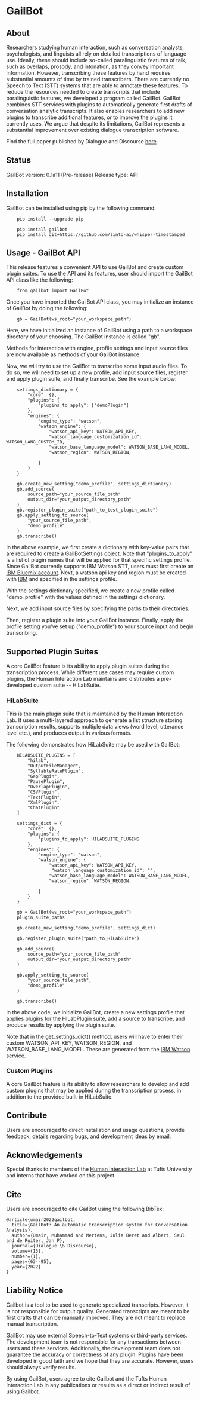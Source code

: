 # GailBot

## About

Researchers studying human interaction, such as conversation analysts, psychologists, and linguists all rely on detailed transcriptions of language use. Ideally, these should include so-called paralinguistic features of talk, such as overlaps, prosody, and intonation, as they convey important information. However, transcribing these features by hand requires substantial amounts of time by trained transcribers. There are currently no Speech to Text (STT) systems that are able to annotate these features. To reduce the resources needed to create transcripts that include paralinguistic features, we developed a program called GailBot. GailBot combines STT services with plugins to automatically generate first drafts of conversation analytic transcripts. It also enables researchers to add new plugins to transcribe additional features, or to improve the plugins it currently uses. We argue that despite its limitations, GailBot represents a substantial improvement over existing dialogue transcription software.

Find the full paper published by Dialogue and Discourse [here](https://journals.uic.edu/ojs/index.php/dad/article/view/11392).


## Status

GailBot version: 0.1a11 (Pre-release)
Release type: API


## Installation

GailBot can be installed using pip by the following command:
```
    pip install --upgrade pip

    pip install gailbot
    pip install git+https://github.com/linto-ai/whisper-timestamped
```


## Usage - GailBot API

This release features a convenient API to use GailBot and create custom plugin suites. To use the API and its features, user should import the GailBot API class like the following:

```
    from gailbot import GailBot
```

Once you have imported the GailBot API class, you may initialize an instance of GailBot by doing the following:

```
    gb = GailBot(ws_root="your_workspace_path")
```
Here, we have initialized an instance of GailBot using a path to a workspace directory of your choosing. The GailBot instance is called "gb".

Methods for interaction with engine, profile settings and input source files are now available as methods of your GailBot instance. 

Now, we will try to use the GailBot to transcribe some input audio files. To do so, we will need to set up a new profile, add input source files, register and apply plugin suite, and finally transcribe. See the example below:
```
    settings_dictionary = {
        "core": {},
        "plugins": {
            "plugins_to_apply": ["demoPlugin"]
        },
        "engines": {
            "engine_type": "watson",
            "watson_engine": {
                "watson_api_key": WATSON_API_KEY,
                "watson_language_customization_id": WATSON_LANG_CUSTOM_ID,
                "watson_base_language_model": WATSON_BASE_LANG_MODEL,
                "watson_region": WATSON_REGION,

            }
        }
    }

    gb.create_new_setting("demo_profile", settings_dictionary)
    gb.add_source(
        source_path="your_source_file_path"
        output_dir="your_output_directory_path"
    )
    gb.register_plugin_suite("path_to_test_plugin_suite")
    gb.apply_setting_to_source(
        "your_source_file_path", 
        "demo_profile"
    )
    gb.transcribe()
```
In the above example, we first create a dictionary with key-value pairs that are required to create a GailBotSettings object. Note that "plugins_to_apply" is a list of plugin names that will be applied for that specific settings profile. Since GailBot currently supports IBM Watson STT, users must first create an [IBM Bluemix account](https://cloud.ibm.com/registration?target=catalog%3fcategory=watson&cm_mmc=Earned-_-Watson+Core+-+Platform-_-WW_WW-_-intercom&cm_mmca1=000000OF&cm_mmca2=10000409&). Next, a watson api key and region must be created with [IBM](https://cloud.ibm.com/catalog/services/speech-to-text) and specified in the settings profile.

With the settings dictionary specified, we create a new profile called "demo_profile" with the values defined in the settings dictionary. 

Next, we add input source files by specifying the paths to their directories.

Then, register a plugin suite into your GailBot instance.
Finally, apply the profile setting you've set up ("demo_profile") to your source input
and begin transcribing.


## Supported Plugin Suites

A core GailBot feature is its ability to apply plugin suites during the transcription process. While different use cases may require custom plugins, the Human Interaction Lab maintains and distributes a pre-developed custom suite -- HiLabSuite.


### HiLabSuite

This is the main plugin suite that is maintained by the Human Interaction Lab. It uses a multi-layered approach to generate a list structure storing transcription results, supports multiple data views (word level, utterance level etc.), and produces output in various formats.

The following demonstrates how HiLabSuite may be used with GailBot:

```
    HILABSUITE_PLUGINS = [
        "hilab",
        "OutputFileManager",
        "SyllableRatePlugin",
        "GapPlugin",
        "PausePlugin",
        "OverlapPlugin",
        "CSVPlugin",
        "TextPlugin",
        "XmlPlugin",
        "ChatPlugin"
    ]

    settings_dict = {
        "core": {},
        "plugins": {
            "plugins_to_apply": HILABSUITE_PLUGINS
        },
        "engines": {
            "engine_type": "watson",
            "watson_engine": {
                "watson_api_key": WATSON_API_KEY,
                 "watson_language_customization_id": "",
                "watson_base_language_model": WATSON_BASE_LANG_MODEL,
                "watson_region": WATSON_REGION,

            }
        }
    }

    gb = GailBot(ws_root="your_workspace_path")
    plugin_suite_paths

    gb.create_new_setting("demo_profile", settings_dict)

    gb.register_plugin_suite("path_to_HiLabSuite")

    gb.add_source(
        source_path="your_source_file_path"
        output_dir="your_output_directory_path"
    )

    gb.apply_setting_to_source(
        "your_source_file_path", 
        "demo_profile"
    )

    gb.transcribe()

```
In the above code, we initialize GailBot, create a new settings profile that applies plugins for the HILabPlugin suite, add a source to transcribe, and produce results by applying the plugin suite.

Note that in the get_settings_dict() method, users will have to enter their custom WATSON_API_KEY, WATSON_REGION, and WATSON_BASE_LANG_MODEL. These are generated from the [IBM Watson](https://cloud.ibm.com/login) service.

### Custom Plugins

A core GailBot feature is its ability to allow researchers to develop and add custom plugins that may be applied during the transcription process, in addition to the provided built-in HiLabSuite.


## Contribute

Users are encouraged to direct installation and usage questions, provide feedback, details regarding bugs, and development ideas by [email](mailto:hilab-dev@elist.tufts.edu).


## Acknowledgements

Special thanks to members of the [Human Interaction Lab](https://sites.tufts.edu/hilab/) at Tufts University and interns that have worked on this project.


## Cite

Users are encouraged to cite GailBot using the following BibTex:
```
@article{umair2022gailbot,
  title={GailBot: An automatic transcription system for Conversation Analysis},
  author={Umair, Muhammad and Mertens, Julia Beret and Albert, Saul and de Ruiter, Jan P},
  journal={Dialogue \& Discourse},
  volume={13},
  number={1},
  pages={63--95},
  year={2022}
}
```

## Liability Notice

Gailbot is a tool to be used to generate specialized transcripts. However, it
is not responsible for output quality. Generated transcripts are meant to
be first drafts that can be manually improved. They are not meant to replace
manual transcription.

GailBot may use external Speech-to-Text systems or third-party services. The
development team is not responsible for any transactions between users and these
services. Additionally, the development team does not guarantee the accuracy or 
correctness of any plugin. Plugins have been developed in good faith and we hope 
that they are accurate. However, users should always verify results.

By using GailBot, users agree to cite Gailbot and the Tufts Human Interaction Lab
in any publications or results as a direct or indirect result of using Gailbot.